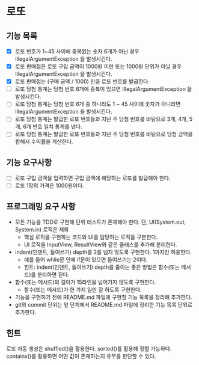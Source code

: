 # 로또

## 기능 목록
- [x] 로또 번호가 1~45 사이에 중복없는 숫자 6개가 아닌 경우 IllegalArgumentException 을 발생시킨다. 
- [x] 로또 판매점은 로또 구입 금액이 1000원 미만 또는 1000원 단위가 아닐 경우 IllegalArgumentException 을 발생시킨다.
- [x] 로또 판매점는 (구매 금액 / 1000) 만큼 로또 번호를 발급한다.
- [ ] 로또 당첨 통계는 당첨 번호 6개에 중복이 있으면 IllegalArgumentException 을 발생시킨다.
- [ ] 로또 당첨 통계는 당첨 번호 6개 중 하나라도 1 ~ 45 사이에 숫자가 아니라면 IllegalArgumentException 을 발생시킨다.
- [ ] 로또 당첨 통계는 발급한 로또 번호들과 지난 주 당첨 번호를 바탕으로 3개, 4개, 5개, 6개 번호 일치 통계를 낸다.
- [ ] 로또 당첨 통계는 발급한 로또 번호들과 지난 주 당첨 번호를 바탕으로 당첨 금액을 합해서 수익률을 계산한다.

## 기능 요구사항
- [ ] 로또 구입 금액을 입력하면 구입 금액에 해당하는 로또를 발급해야 한다.
- [ ] 로또 1장의 가격은 1000원이다.

## 프로그래밍 요구 사항
- 모든 기능을 TDD로 구현해 단위 테스트가 존재해야 한다. 단, UI(System.out, System.in) 로직은 제외 
    - 핵심 로직을 구현하는 코드와 UI를 담당하는 로직을 구분한다.
    - UI 로직을 InputView, ResultView와 같은 클래스를 추가해 분리한다.
- indent(인덴트, 들여쓰기) depth를 2를 넘지 않도록 구현한다. 1까지만 허용한다.
    - 예를 들어 while문 안에 if문이 있으면 들여쓰기는 2이다.
    - 힌트: indent(인덴트, 들여쓰기) depth를 줄이는 좋은 방법은 함수(또는 메서드)를 분리하면 된다.
- 함수(또는 메서드)의 길이가 15라인을 넘어가지 않도록 구현한다.
    - 함수(또는 메서드)가 한 가지 일만 잘 하도록 구현한다.
- 기능을 구현하기 전에 README.md 파일에 구현할 기능 목록을 정리해 추가한다.
- git의 commit 단위는 앞 단계에서 README.md 파일에 정리한 기능 목록 단위로 추가한다.

## 힌트
로또 자동 생성은 shuffled()을 활용한다.
sorted()를 활용해 정렬 가능하다.
contains()를 활용하면 어떤 값이 존재하는지 유무를 판단할 수 있다.